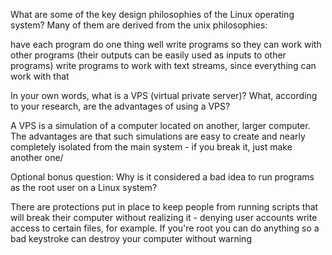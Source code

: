 What are some of the key design philosophies of the Linux operating system?
Many of them are derived from the unix philosophies:

have each program do one thing well
write programs so they can work with other programs (their outputs can be easily used as inputs to other programs)
write programs to work with text streams, since everything can work with that

In your own words, what is a VPS (virtual private server)? What, according to your research, are the advantages of using a VPS?

A VPS is a simulation of a computer located on another, larger computer. The advantages are that such simulations are easy to create and nearly completely isolated from the main system - if you break it, just make another one/

Optional bonus question: Why is it considered a bad idea to run programs as the root user on a Linux system?

There are protections put in place to keep people from running scripts that will break their computer without realizing it - denying user accounts write access to certain files, for example. If you're root you can do anything so a bad keystroke can destroy your computer without warning